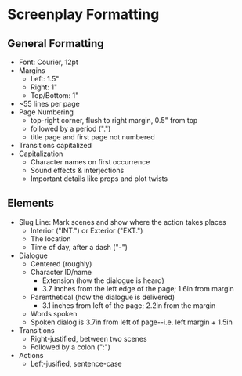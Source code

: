 <!--
This Source Code Form is subject to the terms of the Mozilla Public
License, v. 2.0. If a copy of the MPL was not distributed with this
file, You can obtain one at https://mozilla.org/MPL/2.0/.

Copyright (c) 2021 David Jackson
-->

# Screenplay Formatting

## General Formatting

* Font: Courier, 12pt
* Margins
	* Left: 1.5"
	* Right: 1"
	* Top/Bottom: 1"
* ~55 lines per page
* Page Numbering
	* top-right corner, flush to right margin, 0.5" from top
	* followed by a period (".")
	* title page and first page not numbered
* Transitions capitalized
* Capitalization
	* Character names on first occurrence
	* Sound effects & interjections
	* Important details like props and plot twists

## Elements

* Slug Line: Mark scenes and show where the action takes places
	* Interior ("INT.") or Exterior ("EXT.")
	* The location
	* Time of day, after a dash ("-")
* Dialogue
	* Centered (roughly)
	* Character ID/name
		* Extension (how the dialogue is heard)
		* 3.7 inches from the left edge of the page; 1.6in from margin
	* Parenthetical (how the dialogue is delivered)
		* 3.1 inches from left of the page; 2.2in from the margin
	* Words spoken
	* Spoken dialog is 3.7in from left of page--i.e. left margin + 1.5in
* Transitions
	* Right-justified, between two scenes
	* Followed by a colon (":")
* Actions
	* Left-jusified, sentence-case
